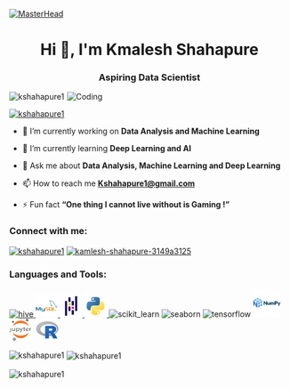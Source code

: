 

[![MasterHead](https://miro.medium.com/max/1313/1*GsPziCr1KJt7jQWZjkEBlg.gif)](https://rishavchanda.io)

<h1 align="center">Hi 👋, I'm Kmalesh Shahapure</h1>
<h3 align="center">Aspiring Data Scientist</h3>

<img align="right" alt="Coding" width="400" src="https://www.bu.edu/hic/files/2021/03/output_wgZdRV.gif">

<p align="left"> <img src="https://komarev.com/ghpvc/?username=kshahapure1&label=Profile%20views&color=0e75b6&style=flat" alt="kshahapure1" /> </p>

<p align="left"> <a href="https://twitter.com/kshahapure1" target="blank"><img src="https://img.shields.io/twitter/follow/kshahapure1?logo=twitter&style=for-the-badge" alt="kshahapure1" /></a> </p>

- 🔭 I’m currently working on **Data Analysis and Machine Learning**

- 🌱 I’m currently learning **Deep Learning and AI**

- 💬 Ask me about **Data Analysis, Machine Learning and Deep Learning**

- 📫 How to reach me **Kshahapure1@gmail.com**

- ⚡ Fun fact **“One thing I cannot live without is Gaming !”**

<h3 align="left">Connect with me:</h3>
<p align="left">
<a href="https://twitter.com/kshahapure1" target="blank"><img align="center" src="https://raw.githubusercontent.com/rahuldkjain/github-profile-readme-generator/master/src/images/icons/Social/twitter.svg" alt="kshahapure1" height="30" width="40" /></a>
<a href="https://linkedin.com/in/kamlesh-shahapure-3149a3125" target="blank"><img align="center" src="https://raw.githubusercontent.com/rahuldkjain/github-profile-readme-generator/master/src/images/icons/Social/linked-in-alt.svg" alt="kamlesh-shahapure-3149a3125" height="30" width="40" /></a>
</p>

<h3 align="left">Languages and Tools:</h3>
<p align="left"> <a href="https://hive.apache.org/" target="_blank" rel="noreferrer"> <img src="https://www.vectorlogo.zone/logos/apache_hive/apache_hive-icon.svg" alt="hive" width="40" height="40"/> </a> <a href="https://www.mysql.com/" target="_blank" rel="noreferrer"> <img src="https://raw.githubusercontent.com/devicons/devicon/master/icons/mysql/mysql-original-wordmark.svg" alt="mysql" width="40" height="40"/> </a> <a href="https://pandas.pydata.org/" target="_blank" rel="noreferrer"> <img src="https://raw.githubusercontent.com/devicons/devicon/2ae2a900d2f041da66e950e4d48052658d850630/icons/pandas/pandas-original.svg" alt="pandas" width="40" height="40"/> </a> <a href="https://www.python.org" target="_blank" rel="noreferrer"> <img src="https://raw.githubusercontent.com/devicons/devicon/master/icons/python/python-original.svg" alt="python" width="40" height="40"/> </a> <a href="https://scikit-learn.org/" target="_blank" rel="noreferrer"> </a> <img src="https://upload.wikimedia.org/wikipedia/commons/0/05/Scikit_learn_logo_small.svg" alt="scikit_learn" width="40" height="40"/> </a> <a href="https://seaborn.pydata.org/" target="_blank" rel="noreferrer"> </a> <img src="https://seaborn.pydata.org/_images/logo-mark-lightbg.svg" alt="seaborn" width="40" height="40"/> </a> <a href="https://www.tensorflow.org" target="_blank" rel="noreferrer"> </a> <img src="https://www.vectorlogo.zone/logos/tensorflow/tensorflow-icon.svg" alt="tensorflow" width="40" height="40"/> </a> <img src="https://github.com/devicons/devicon/blob/master/icons/numpy/numpy-original-wordmark.svg" title="NumPy" alt="NumPy" width="50" height="50"/>&nbsp </a> <img src="https://github.com/devicons/devicon/blob/master/icons/jupyter/jupyter-original-wordmark.svg" title="Jupyter" alt="Jupyter" width="40" height="40"/>&nbsp </a> <img src="https://github.com/devicons/devicon/blob/master/icons/r/r-original.svg" title="R"  alt="R" width="40" height="40"/>&nbsp;

<p><img align="left" src="https://github-readme-stats.vercel.app/api/top-langs?username=kshahapure1&show_icons=true&locale=en&layout=compact" alt="kshahapure1" /></p>

<p>&nbsp;<img align="center" src="https://github-readme-stats.vercel.app/api?username=kshahapure1&show_icons=true&locale=en" alt="kshahapure1" /></p>

<p><img align="center" src="https://github-readme-streak-stats.herokuapp.com/?user=kshahapure1&" alt="kshahapure1" /></p>
